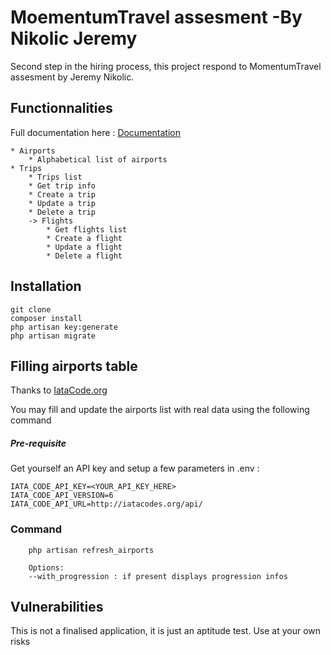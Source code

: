 # MoementumTravel assesment -By Nikolic Jeremy

Second step in the hiring process, this project respond to MomentumTravel assesment by Jeremy Nikolic.

## Functionnalities
Full documentation here : [Documentation](https://tripbuilder-jnikolic.herokuapp.com/api/docs)
```
* Airports
    * Alphabetical list of airports
* Trips
    * Trips list
    * Get trip info
    * Create a trip
    * Update a trip
    * Delete a trip
    -> Flights
        * Get flights list
        * Create a flight
        * Update a flight
        * Delete a flight 
```
## Installation

```
git clone
composer install
php artisan key:generate
php artisan migrate
```

## Filling airports table

Thanks to [IataCode.org](http://iatacodes.org/)

You may fill and update the airports list with real data using the following command

##### Pre-requisite
Get yourself an API key and setup a few parameters in .env :

```
IATA_CODE_API_KEY=<YOUR_API_KEY_HERE>
IATA_CODE_API_VERSION=6
IATA_CODE_API_URL=http://iatacodes.org/api/
```

### Command
```
	php artisan refresh_airports
	
	Options:
	--with_progression : if present displays progression infos
```

## Vulnerabilities

This is not a finalised application, it is just an aptitude test. Use at your own risks

